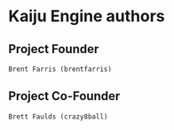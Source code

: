 # Kaiju Engine authors

## Project Founder
    Brent Farris (brentfarris)

## Project Co-Founder
    Brett Faulds (crazy8ball)
